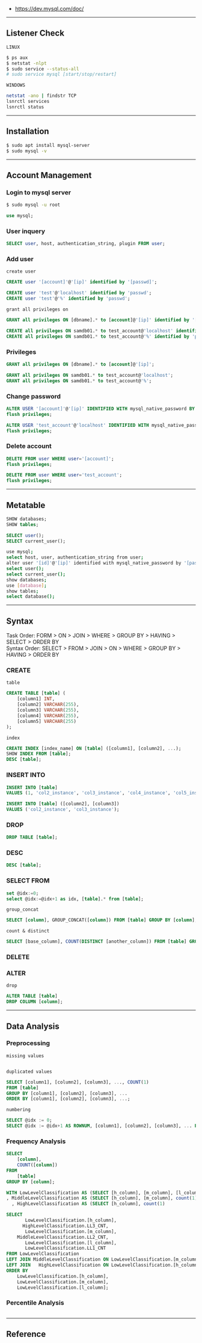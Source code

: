 - https://dev.mysql.com/doc/

---

## Listener Check

`LINUX`
```bash
$ ps aux
$ netstat -nlpt
$ sudo service --status-all
# sudo service mysql [start/stop/restart]
```

`WINDOWS`
```bash
netstat -ano | findstr TCP
lsnrctl services
lsnrctl status
```

---

## Installation
```bash
$ sudo apt install mysql-server
$ sudo mysql -v
```

---


## Account Management
### Login to mysql server
```bash
$ sudo mysql -u root
```
```sql
use mysql;
```

### User inquery
```sql
SELECT user, host, authentication_string, plugin FROM user;
```

### Add user
`create user`
```sql
CREATE user '[account]'@'[ip]' identified by '[passwd]';
```
```sql
CREATE user 'test'@'localhost' identified by 'passwd';
CREATE user 'test'@'%' identified by 'passwd';
```

`grant all privileges on`
```sql
GRANT all privileges ON [dbname].* to [account]@'[ip]' identified by '[passwd]';
```
```sql
CREATE all privileges ON samdb01.* to test_account@'localhost' identified by 'passwd';
CREATE all privileges ON samdb01.* to test_account@'%' identified by 'passwd';
```



### Privileges
```sql
GRANT all privileges ON [dbname].* to [account]@'[ip]';
```
```sql
GRANT all privileges ON samdb01.* to test_account@'localhost';
GRANT all privileges ON samdb01.* to test_account@'%';
```


### Change password
```sql
ALTER USER '[account]'@'[ip]' IDENTIFIED WITH mysql_native_password BY '[passwd]';
flush privileges;
```
```sql
ALTER USER 'test_account'@'localhost' IDENTIFIED WITH mysql_native_password BY '[passwd]';
flush privileges;
```

### Delete account
```sql
DELETE FROM user WHERE user='[account]';
flush privileges;
```
```sql
DELETE FROM user WHERE user='test_account';
flush privileges;
```

---

## Metatable
```sql
SHOW databases;
SHOW tables;
```

```sql
SELECT user();
SELECT current_user();
```

```bash
use mysql;
select host, user, authentication_string from user;
alter user '[id]'@'[ip]' identified with mysql_native_password by '[password]';
select user();
select current_user();
show databases;
use [database];
show tables;
select database();
```


---

## Syntax
Task Order: FORM > ON > JOIN > WHERE > GROUP BY > HAVING > SELECT > ORDER BY   
Syntax Order: SELECT > FROM > JOIN > ON > WHERE > GROUP BY > HAVING > ORDER BY


### CREATE
`table`
```sql
CREATE TABLE [table] (
    [column1] INT,
    [column2] VARCHAR(255),
    [column3] VARCHAR(255),
    [column4] VARCHAR(255),
    [column5] VARCHAR(255)
);
```

`index`
```sql
CREATE INDEX [index_name] ON [table] ([column1], [column2], ...);
SHOW INDEX FROM [table];
DESC [table];
```

### INSERT INTO
```sql
INSERT INTO [table]
VALUES (1, 'col2_instance', 'col3_instance', 'col4_instance', 'col5_instance');
```
```sql
INSERT INTO [table] ([column2], [column3])
VALUES ('col2_instance', 'col3_instance');
```

### DROP
```sql
DROP TABLE [table];
```

### DESC
```sql
DESC [table];
```

### SELECT FROM
```sql
set @idx:=0;
select @idx:=@idx+1 as idx, [table].* from [table];
```
`group_concat`
```sql
SELECT [column], GROUP_CONCAT([column]) FROM [table] GROUP BY [column];
```
`count & distinct`
```sql
SELECT [base_column], COUNT(DISTINCT [another_column]) FROM [table] GROUP BY [base_column];
```


### DELETE

### ALTER
`drop`
```sql
ALTER TABLE [table]
DROP COLUMN [column];
```

---

## Data Analysis
### Preprocessing
`missing values`
```sql
```

`duplicated values`
```sql
SELECT [column1], [column2], [column3], ..., COUNT(1)
FROM [table] 
GROUP BY [column1], [column2], [column3], ...
ORDER BY [column1], [column2], [column3], ...;
```

`numbering`
```sql
SELECT @idx := 0;
SELECT @idx := @idx+1 AS ROWNUM, [column1], [column2], [column3], ... FROM [table];
```


### Frequency Analysis
```sql
SELECT 
    [column], 
    COUNT([column])
FROM
    [table]
GROUP BY [column];
```

```sql
WITH LowLevelClassification AS (SELECT [h_column], [m_column], [l_column], count(1) AS LL1_CNT FROM [table] GROUP BY [h_column], [m_column], [l_column] ORDER BY [h_column], [m_column], [l_column])
, MiddleLevelClassification AS (SELECT [h_column], [m_column], count(1)             AS LL2_CNT FROM [table] GROUP BY [h_column], [m_column]             ORDER BY [h_column], [m_column])
  , HighLevelClassification AS (SELECT [h_column], count(1)                         AS LL3_CNT FROM [table] GROUP BY [h_column]                         ORDER BY [h_column])

SELECT 
       LowLevelClassification.[h_column], 
      HighLevelClassification.LL3_CNT, 
       LowLevelClassification.[m_column], 
    MiddleLevelClassification.LL2_CNT, 
       LowLevelClassification.[l_column], 
       LowLevelClassification.LL1_CNT 
FROM LowLevelClassification 
LEFT JOIN MiddleLevelClassification ON LowLevelClassification.[m_column] = MiddleLevelClassification.[m_column] 
LEFT JOIN   HighLevelClassification ON LowLevelClassification.[h_column] =   HighLevelClassification.[h_column] 
ORDER BY 
    LowLevelClassification.[h_column], 
    LowLevelClassification.[m_column], 
    LowLevelClassification.[l_column];
```


### Percentile Analysis
```sql
```

---

## Reference
